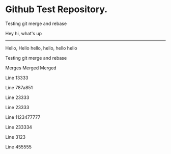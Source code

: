 # Github Test Repository. 
Testing git merge and rebase


Hey hi, what's up

--------------------------------------------------------
Hello, Hello hello, hello, hello hello

Testing git merge and rebase

Merges Merged Merged

Line 13333

Line 787a851

Line 23333

Line 23333

Line 1123477777

Line 233334

Line 3123

Line 455555
